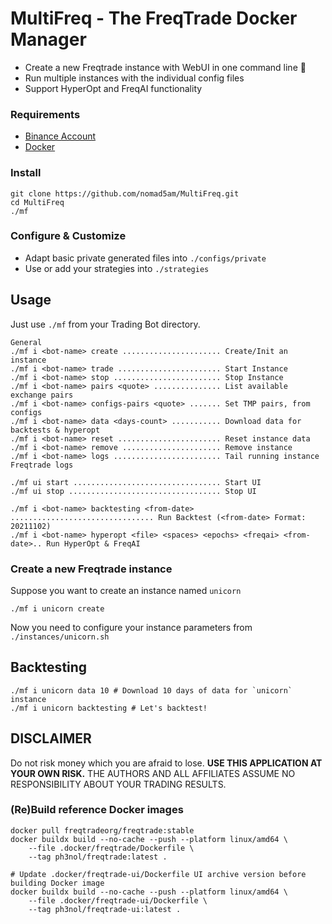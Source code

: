 # MultiFreq - The FreqTrade Docker Manager 

* Create a new Freqtrade instance with WebUI in one command line 🚀
* Run multiple instances with the individual config files
* Support HyperOpt and FreqAI functionality

### Requirements

* [Binance Account](https://www.binance.com/en/futures/ref/48577931)
* [Docker](https://www.docker.com/)

### Install
```
git clone https://github.com/nomad5am/MultiFreq.git
cd MultiFreq
./mf
```

### Configure & Customize

* Adapt basic private generated files into `./configs/private`
* Use or add your strategies into `./strategies`

## Usage

Just use `./mf` from your Trading Bot directory.

```
General
./mf i <bot-name> create ...................... Create/Init an instance
./mf i <bot-name> trade ....................... Start Instance
./mf i <bot-name> stop ........................ Stop Instance
./mf i <bot-name> pairs <quote> ............... List available exchange pairs
./mf i <bot-name> configs-pairs <quote> ....... Set TMP pairs, from configs
./mf i <bot-name> data <days-count> ........... Download data for backtests & hyperopt
./mf i <bot-name> reset ....................... Reset instance data
./mf i <bot-name> remove ...................... Remove instance
./mf i <bot-name> logs ........................ Tail running instance Freqtrade logs

./mf ui start ................................. Start UI
./mf ui stop .................................. Stop UI

./mf i <bot-name> backtesting <from-date> ................................ Run Backtest (<from-date> Format: 20211102)
./mf i <bot-name> hyperopt <file> <spaces> <epochs> <freqai> <from-date>.. Run HyperOpt & FreqAI
```


### Create a new Freqtrade instance

Suppose you want to create an instance named `unicorn`

```
./mf i unicorn create
```

Now you need to configure your instance parameters from `./instances/unicorn.sh`

## Backtesting

```
./mf i unicorn data 10 # Download 10 days of data for `unicorn` instance
./mf i unicorn backtesting # Let's backtest!
```

## DISCLAIMER

Do not risk money which you are afraid to lose. 
**USE THIS APPLICATION AT YOUR OWN RISK.** THE AUTHORS AND ALL AFFILIATES ASSUME NO RESPONSIBILITY ABOUT YOUR TRADING RESULTS.


### (Re)Build reference Docker images

```
docker pull freqtradeorg/freqtrade:stable
docker buildx build --no-cache --push --platform linux/amd64 \
    --file .docker/freqtrade/Dockerfile \
    --tag ph3nol/freqtrade:latest .

# Update .docker/freqtrade-ui/Dockerfile UI archive version before building Docker image
docker buildx build --no-cache --push --platform linux/amd64 \
    --file .docker/freqtrade-ui/Dockerfile \
    --tag ph3nol/freqtrade-ui:latest .
```
